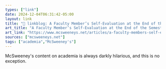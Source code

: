 ```yaml
---
types: ["link"]
date: 2024-12-04T06:31:42-05:00
layout: link
title: "🔗 linkblog: A Faculty Member’s Self-Evaluation at the End of the Semester'"
art_title: "A Faculty Member’s Self-Evaluation at the End of the Semester"
art_link: "https://www.mcsweeneys.net/articles/a-faculty-members-self-evaluation-at-the-end-of-the-semester"
sources: ["mcsweeneys.net"]
tags: ["academia","McSweeney's"]
---
```

McSweeney's content on academia is always darkly hilarious, and this is no exception.
